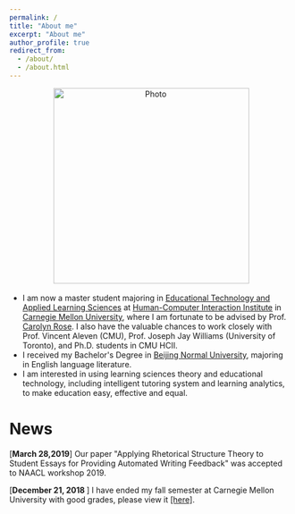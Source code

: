 ```yaml
---
permalink: /
title: "About me"
excerpt: "About me"
author_profile: true
redirect_from: 
  - /about/
  - /about.html
---
```


<p align="center">
  <img src="https://kexin-yang.github.io/files/kexin.jpg?raw=true" alt="Photo" style="width: 350px;"/>
</p>


* I am now a master student majoring in [Educational Technology and Applied Learning Sciences](https://metals.hcii.cmu.edu) at [Human-Computer Interaction Institute](https://hcii.cmu.edu) in [Carnegie Mellon University](https://www.cmu.edu), where I am fortunate to be advised by Prof. 
[Carolyn Rose](http://www.cs.cmu.edu/~cprose/). I also have the valuable chances to work closely with Prof. Vincent Aleven (CMU), Prof. Joseph Jay Williams (University of Toronto), and Ph.D. students in CMU HCII.
* I received my Bachelor's Degree in [Beijing Normal University](https://english.bnu.edu.cn), majoring in English language literature.
* I am interested in using learning sciences theory and educational technology, including intelligent tutoring system and learning analytics, to make education easy, effective and equal.  

News
===
[<b>March 28,2019</b>] Our paper "Applying Rhetorical Structure Theory to Student Essays for Providing Automated Writing Feedback" was accepted to NAACL workshop 2019.

[<b>December 21, 2018 </b>] I have ended my fall semester at Carnegie Mellon University with good grades, please view it [[here]](http://kexin-yang.github.io/files/CMU_transcript.pdf).
